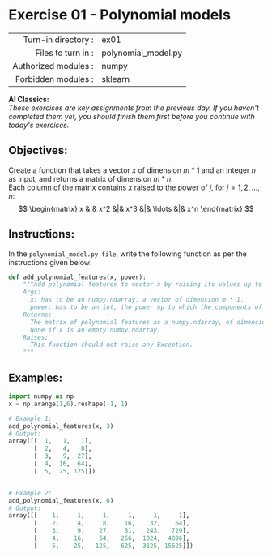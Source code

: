 # Exercise 01 - Polynomial models

|                         |                     |
| -----------------------:| ------------------  |
|   Turn-in directory :   |  ex01               |
|   Files to turn in :    |  polynomial_model.py      |
|   Authorized modules :  |  numpy              |
|   Forbidden modules :   |  sklearn            |

**AI Classics:**  
*These exercises are key assignments from the previous day. If you haven't completed them yet, you should finish them first before you continue with today's exercises.*

## Objectives:  
Create a function that takes a vector $x$ of dimension $m * 1$ and an integer $n$ as input, and returns a matrix of dimension $m * n$.  
Each column of the matrix contains $x$ raised to the power of $j$, for $j = 1, 2, ..., n$:
$$
\begin{matrix}
x &|& x^2 &|& x^3 &|& \ldots &|& x^n
\end{matrix}
$$

## Instructions:
In the `polynomial_model.py file`, write the following function as per the instructions given below:
```python
def add_polynomial_features(x, power):
    """Add polynomial features to vector x by raising its values up to the power given in argument.  
    Args:
      x: has to be an numpy.ndarray, a vector of dimension m * 1.
      power: has to be an int, the power up to which the components of vector x are going to be raised.
    Returns:
      The matrix of polynomial features as a numpy.ndarray, of dimension m * n, containg he polynomial feature values for all training examples.
      None if x is an empty numpy.ndarray.
    Raises:
      This function should not raise any Exception.
    """
```

## Examples:
```python
import numpy as np
x = np.arange(1,6).reshape(-1, 1)

# Example 1:
add_polynomial_features(x, 3)
# Output:
array([[  1,   1,   1],
       [  2,   4,   8],
       [  3,   9,  27],
       [  4,  16,  64],
       [  5,  25, 125]])


# Example 2:
add_polynomial_features(x, 6)
# Output:
array([[    1,     1,     1,     1,     1,     1],
       [    2,     4,     8,    16,    32,    64],
       [    3,     9,    27,    81,   243,   729],
       [    4,    16,    64,   256,  1024,  4096],
       [    5,    25,   125,   625,  3125, 15625]])
```
